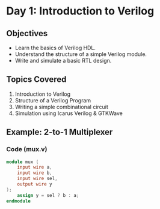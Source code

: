 # Day 1: Introduction to Verilog

## Objectives
- Learn the basics of Verilog HDL.
- Understand the structure of a simple Verilog module.
- Write and simulate a basic RTL design.

## Topics Covered
1. Introduction to Verilog
2. Structure of a Verilog Program
3. Writing a simple combinational circuit
4. Simulation using Icarus Verilog & GTKWave

## Example: 2-to-1 Multiplexer

### Code (mux.v)
```verilog
module mux (
    input wire a,
    input wire b,
    input wire sel,
    output wire y
);
    assign y = sel ? b : a;
endmodule
